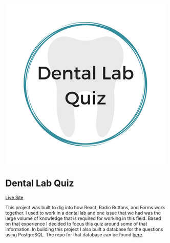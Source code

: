 ![Dental Lab Quiz Logo](https://github.com/lnchapin/dentalClient-/blob/master/dentallab/public/img/dentalLabQuiz.png)

# Dental Lab Quiz
[Live Site](http://dentallabquiz.surge.sh/)

This project was built to dig into how React, Radio Buttons, and Forms work together. I used to work in a dental lab and one issue that we had was the large volume of knowledge that is required for working in this field. Based on that experience I decided to focus this quiz around some of that information. In building this project I also built a database for the questions using PostgreSQL. The repo for that database can be found [here](https://github.com/lnchapin/dentalServer-).
